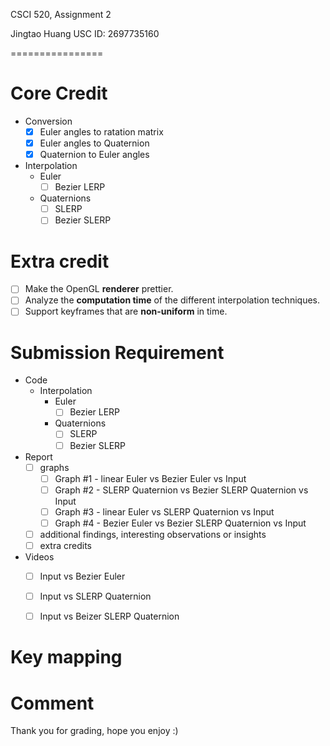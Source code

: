 <Please submit this file with your solution.>

CSCI 520, Assignment 2

Jingtao Huang
USC ID: 2697735160

================

# Core Credit
- Conversion
    -[x] Euler angles to ratation matrix
    -[x] Euler angles to Quaternion
    -[x] Quaternion to Euler angles
- Interpolation
    - Euler
        -[ ] Bezier LERP
    - Quaternions
        -[ ] SLERP
        -[ ] Bezier SLERP
    
# Extra credit
-[ ] Make the OpenGL **renderer** prettier.
-[ ] Analyze the **computation time** of the different interpolation techniques.
-[ ] Support keyframes that are **non-uniform** in time.

# Submission Requirement
- Code
    - Interpolation
        - Euler
            -[ ] Bezier LERP
        - Quaternions
            -[ ] SLERP
            -[ ] Bezier SLERP
- Report
    - [ ] graphs
        -[ ] Graph #1 - linear Euler vs Bezier Euler vs Input
        -[ ] Graph #2 - SLERP Quaternion vs Bezier SLERP Quaternion vs Input
        -[ ] Graph #3 - linear Euler vs SLERP Quaternion vs Input
        -[ ] Graph #4 - Bezier Euler vs Bezier SLERP Quaternion vs Input
    - [ ] additional findings, interesting observations or insights
    - [ ] extra credits
- Videos
    -[ ] Input vs Bezier Euler
    -[ ] Input vs SLERP Quaternion
    -[ ] Input vs Beizer SLERP Quaternion


# Key mapping

 # Comment
 Thank you for grading, hope you enjoy :)